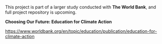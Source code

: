 This project is part of a larger study conducted with **The World Bank**, and full project repository is upcoming.

**Choosing Our Future: Education for Climate Action**

https://www.worldbank.org/en/topic/education/publication/education-for-climate-action


